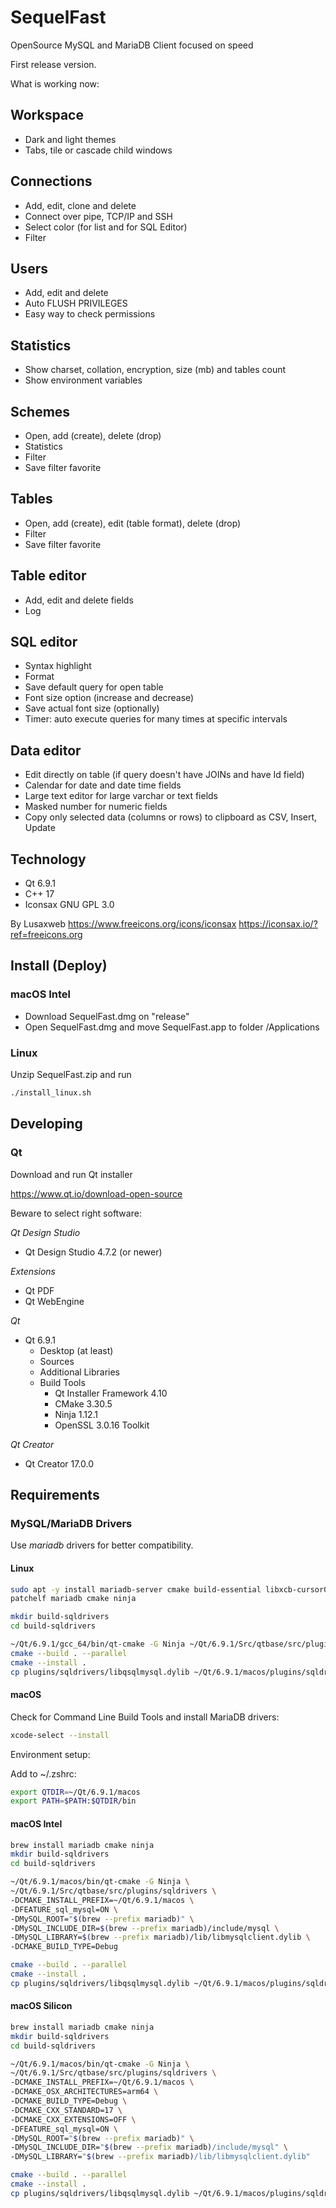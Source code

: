 # SequelFast
OpenSource MySQL and MariaDB Client focused on speed

First release version.

What is working now:

## Workspace

- Dark and light themes
- Tabs, tile or cascade child windows

## Connections

- Add, edit, clone and delete
- Connect over pipe, TCP/IP and SSH
- Select color (for list and for SQL Editor)
- Filter

## Users

- Add, edit and delete
- Auto FLUSH PRIVILEGES
- Easy way to check permissions

## Statistics

- Show charset, collation, encryption, size (mb) and tables count
- Show environment variables 

## Schemes

- Open, add (create), delete (drop)
- Statistics
- Filter
- Save filter favorite

## Tables

- Open, add (create), edit (table format), delete (drop)
- Filter
- Save filter favorite

## Table editor

- Add, edit and delete fields
- Log

## SQL editor

- Syntax highlight
- Format
- Save default query for open table
- Font size option (increase and decrease)
- Save actual font size (optionally)
- Timer: auto execute queries for many times at specific intervals 

## Data editor

- Edit directly on table (if query doesn't have JOINs and have Id field)
- Calendar for date and date time fields
- Large text editor for large varchar or text fields
- Masked number for numeric fields
- Copy only selected data (columns or rows) to clipboard as CSV, Insert, Update


## Technology

* Qt 6.9.1
* C++ 17
* Iconsax GNU GPL 3.0

By Lusaxweb
https://www.freeicons.org/icons/iconsax
https://iconsax.io/?ref=freeicons.org

## Install (Deploy)

### macOS Intel

- Download SequelFast.dmg on "release"
- Open SequelFast.dmg and move SequelFast.app to folder /Applications


### Linux 

Unzip SequelFast.zip and run 

```bash
./install_linux.sh
```

## Developing

### Qt

Download and run Qt installer 

https://www.qt.io/download-open-source

Beware to select right software:

*Qt Design Studio*

- Qt Design Studio 4.7.2 (or newer)

*Extensions*

- Qt PDF
- Qt WebEngine

*Qt*

- Qt 6.9.1
  - Desktop (at least)
  - Sources
  - Additional Libraries
  - Build Tools
    - Qt Installer Framework 4.10
    - CMake 3.30.5
    - Ninja 1.12.1
    - OpenSSL 3.0.16 Toolkit

*Qt Creator*

- Qt Creator 17.0.0


## Requirements

### MySQL/MariaDB Drivers 

Use *mariadb* drivers for better compatibility.

#### Linux

```bash
sudo apt -y install mariadb-server cmake build-essential libxcb-cursor0 libxcb-cursor-dev
patchelf mariadb cmake ninja

mkdir build-sqldrivers
cd build-sqldrivers

~/Qt/6.9.1/gcc_64/bin/qt-cmake -G Ninja ~/Qt/6.9.1/Src/qtbase/src/plugins/sqldrivers -DCMAKE_INSTALL_PREFIX=~/Qt/6.9.1/gcc_64/ 
cmake --build . --parallel
cmake --install .
cp plugins/sqldrivers/libqsqlmysql.dylib ~/Qt/6.9.1/macos/plugins/sqldrivers/
```

#### macOS

Check for Command Line Build Tools and install MariaDB drivers:

```bash
xcode-select --install
```

Environment setup:

Add to ~/.zshrc:

```bash
export QTDIR=~/Qt/6.9.1/macos
export PATH=$PATH:$QTDIR/bin
```

#### macOS Intel

```bash
brew install mariadb cmake ninja
mkdir build-sqldrivers
cd build-sqldrivers

~/Qt/6.9.1/macos/bin/qt-cmake -G Ninja \
~/Qt/6.9.1/Src/qtbase/src/plugins/sqldrivers \
-DCMAKE_INSTALL_PREFIX=~/Qt/6.9.1/macos \
-DFEATURE_sql_mysql=ON \
-DMySQL_ROOT="$(brew --prefix mariadb)" \
-DMySQL_INCLUDE_DIR=$(brew --prefix mariadb)/include/mysql \
-DMySQL_LIBRARY=$(brew --prefix mariadb)/lib/libmysqlclient.dylib \
-DCMAKE_BUILD_TYPE=Debug

cmake --build . --parallel
cmake --install .
cp plugins/sqldrivers/libqsqlmysql.dylib ~/Qt/6.9.1/macos/plugins/sqldrivers/
```

#### macOS Silicon

```bash
brew install mariadb cmake ninja
mkdir build-sqldrivers
cd build-sqldrivers

~/Qt/6.9.1/macos/bin/qt-cmake -G Ninja \
~/Qt/6.9.1/Src/qtbase/src/plugins/sqldrivers \
-DCMAKE_INSTALL_PREFIX=~/Qt/6.9.1/macos \
-DCMAKE_OSX_ARCHITECTURES=arm64 \
-DCMAKE_BUILD_TYPE=Debug \
-DCMAKE_CXX_STANDARD=17 \
-DCMAKE_CXX_EXTENSIONS=OFF \
-DFEATURE_sql_mysql=ON \
-DMySQL_ROOT="$(brew --prefix mariadb)" \
-DMySQL_INCLUDE_DIR="$(brew --prefix mariadb)/include/mysql" \
-DMySQL_LIBRARY="$(brew --prefix mariadb)/lib/libmysqlclient.dylib"

cmake --build . --parallel
cmake --install .
cp plugins/sqldrivers/libqsqlmysql.dylib ~/Qt/6.9.1/macos/plugins/sqldrivers/
```



